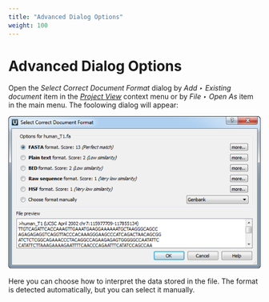 ```yaml
---
title: "Advanced Dialog Options"
weight: 100
---
```



# Advanced Dialog Options

Open the _Select Correct Document Format_ dialog by _Add ‣ Existing document_ item in the [_Project View_](https://ugene.unipro.ru/wiki/display/UUOUM/Project+View) context menu or by _File ‣ Open As_ item in the main menu. The foolowing dialog will appear:


![](/images/65929285/65929286.png)

Here you can choose how to interpret the data stored in the file. The format is detected automatically, but you can select it manually.

